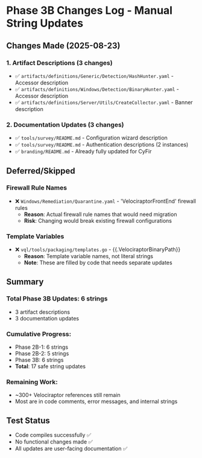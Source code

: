 # Phase 3B Changes Log - Manual String Updates

## Changes Made (2025-08-23)

### 1. Artifact Descriptions (3 changes)
- ✅ `artifacts/definitions/Generic/Detection/HashHunter.yaml` - Accessor description
- ✅ `artifacts/definitions/Windows/Detection/BinaryHunter.yaml` - Accessor description
- ✅ `artifacts/definitions/Server/Utils/CreateCollector.yaml` - Banner description

### 2. Documentation Updates (3 changes)
- ✅ `tools/survey/README.md` - Configuration wizard description
- ✅ `tools/survey/README.md` - Authentication descriptions (2 instances)
- ✅ `branding/README.md` - Already fully updated for CyFir

## Deferred/Skipped

### Firewall Rule Names
- ❌ `Windows/Remediation/Quarantine.yaml` - 'VelociraptorFrontEnd' firewall rules
  - **Reason**: Actual firewall rule names that would need migration
  - **Risk**: Changing would break existing firewall configurations

### Template Variables
- ❌ `vql/tools/packaging/templates.go` - {{.VelociraptorBinaryPath}}
  - **Reason**: Template variable names, not literal strings
  - **Note**: These are filled by code that needs separate updates

## Summary

### Total Phase 3B Updates: 6 strings
- 3 artifact descriptions
- 3 documentation updates

### Cumulative Progress:
- Phase 2B-1: 6 strings
- Phase 2B-2: 5 strings
- Phase 3B: 6 strings
- **Total**: 17 safe string updates

### Remaining Work:
- ~300+ Velociraptor references still remain
- Most are in code comments, error messages, and internal strings

## Test Status
- Code compiles successfully ✅
- No functional changes made ✅
- All updates are user-facing documentation ✅
